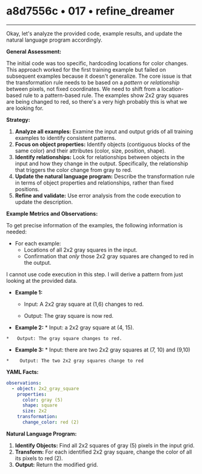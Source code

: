 # a8d7556c • 017 • refine_dreamer

---
Okay, let's analyze the provided code, example results, and update the natural language program accordingly.

**General Assessment:**

The initial code was too specific, hardcoding locations for color changes. This approach worked for the first training example but failed on subsequent examples because it doesn't generalize. The core issue is that the transformation rule needs to be based on a *pattern* or *relationship* between pixels, not fixed coordinates. We need to shift from a location-based rule to a pattern-based rule. The examples show 2x2 gray squares are being changed to red, so there's a very high probably this is what we are looking for.

**Strategy:**

1.  **Analyze all examples:** Examine the input and output grids of all training examples to identify consistent patterns.
2.  **Focus on object properties:** Identify objects (contiguous blocks of the same color) and their attributes (color, size, position, shape).
3.  **Identify relationships:** Look for relationships between objects in the input and how they change in the output. Specifically, the relationship that triggers the color change from gray to red.
4.  **Update the natural language program:** Describe the transformation rule in terms of object properties and relationships, rather than fixed positions.
5.  **Refine and validate:** Use error analysis from the code execution to update the description.

**Example Metrics and Observations:**

To get precise information of the examples, the following information is needed:

*   For each example:
    *   Locations of all 2x2 gray squares in the input.
    *   Confirmation that *only* those 2x2 gray squares are changed to red in the output.

I cannot use code execution in this step. I will derive a pattern from just looking at the provided data.

*   **Example 1:**
    *   Input: A 2x2 gray square at (1,6) changes to red.

    *   Output: The gray square is now red.
*    **Example 2:**
    *    Input: a 2x2 gray square at (4, 15).

    *   Output: The gray square changes to red.
*    **Example 3:**
    *    Input: there are two 2x2 gray squares at (7, 10) and (9,10)

    *    Output: The two 2x2 gray squares change to red

**YAML Facts:**

```yaml
observations:
  - object: 2x2_gray_square
    properties:
      color: gray (5)
      shape: square
      size: 2x2
    transformation:
      change_color: red (2)
```

**Natural Language Program:**

1.  **Identify Objects:** Find all 2x2 squares of gray (5) pixels in the input grid.
2.  **Transform:** For each identified 2x2 gray square, change the color of all its pixels to red (2).
3.  **Output:** Return the modified grid.

